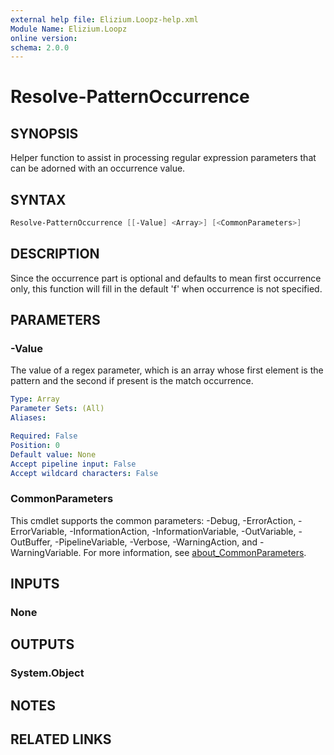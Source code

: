 ```yaml
---
external help file: Elizium.Loopz-help.xml
Module Name: Elizium.Loopz
online version:
schema: 2.0.0
---
```


# Resolve-PatternOccurrence

## SYNOPSIS

Helper function to assist in processing regular expression parameters that can
be adorned with an occurrence value.

## SYNTAX

```powershell
Resolve-PatternOccurrence [[-Value] <Array>] [<CommonParameters>]
```

## DESCRIPTION

Since the occurrence part is optional and defaults to mean first occurrence only,
this function will fill in the default 'f' when occurrence is not specified.

## PARAMETERS

### -Value

The value of a regex parameter, which is an array whose first element is the
pattern and the second if present is the match occurrence.

```yaml
Type: Array
Parameter Sets: (All)
Aliases:

Required: False
Position: 0
Default value: None
Accept pipeline input: False
Accept wildcard characters: False
```

### CommonParameters

This cmdlet supports the common parameters: -Debug, -ErrorAction, -ErrorVariable, -InformationAction, -InformationVariable, -OutVariable, -OutBuffer, -PipelineVariable, -Verbose, -WarningAction, and -WarningVariable. For more information, see [about_CommonParameters](http://go.microsoft.com/fwlink/?LinkID=113216).

## INPUTS

### None

## OUTPUTS

### System.Object

## NOTES

## RELATED LINKS
